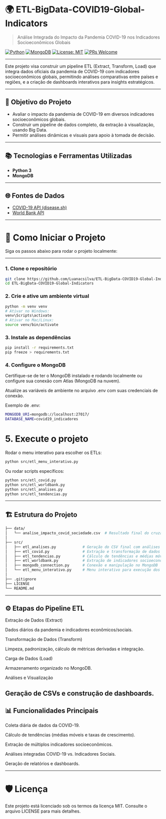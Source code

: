 # 🌍 ETL-BigData-COVID19-Global-Indicators

> Análise Integrada do Impacto da Pandemia COVID-19 nos Indicadores Socioeconômicos Globais

[![Python](https://img.shields.io/badge/Python-3.10-blue.svg)](https://www.python.org/)
[![MongoDB](https://img.shields.io/badge/MongoDB-Database-green)](https://www.mongodb.com/)
[![License: MIT](https://img.shields.io/badge/License-MIT-yellow.svg)](LICENSE)
[![PRs Welcome](https://img.shields.io/badge/PRs-welcome-brightgreen.svg)](https://github.com/Luanacsilva/ETL-BigData-COVID19-Global-Indicators/pulls)

---

Este projeto visa construir um pipeline ETL (Extract, Transform, Load) que integra dados oficiais da pandemia de COVID-19 com indicadores socioeconômicos globais, permitindo análises comparativas entre países e regiões, e a criação de dashboards interativos para insights estratégicos.

---

## 🎯 Objetivo do Projeto

- Avaliar o impacto da pandemia de COVID-19 em diversos indicadores socioeconômicos globais.
- Construir um pipeline de dados completo, da extração à visualização, usando Big Data.
- Permitir análises dinâmicas e visuais para apoio à tomada de decisão.

---

## 📚 Tecnologias e Ferramentas Utilizadas

- **Python 3**
- **MongoDB**

---

## 🌐 Fontes de Dados

- [COVID-19 API (disease.sh)](https://disease.sh/docs/)
- [World Bank API](https://datahelpdesk.worldbank.org/)

---
# 🏁 Como Iniciar o Projeto

Siga os passos abaixo para rodar o projeto localmente:

---

###  1. Clone o repositório

```bash
git clone https://github.com/Luanacsilva/ETL-BigData-COVID19-Global-Indicators.git
cd ETL-BigData-COVID19-Global-Indicators
```
### 2. Crie e ative um ambiente virtual
```bash 
python -m venv venv
# Ativar no Windows:
venv\Scripts\activate
# Ativar no Mac/Linux:
source venv/bin/activate
```
### 3. Instale as dependências
```bash
pip install -r requirements.txt
pip freeze > requirements.txt
```
### 4. Configure o MongoDB
Certifique-se de ter o MongoDB instalado e rodando localmente ou configure sua conexão com Atlas (MongoDB na nuvem).

Atualize as variáveis de ambiente no arquivo .env com suas credenciais de conexão.

Exemplo de .env:
```bash
MONGODB_URI=mongodb://localhost:27017/
DATABASE_NAME=covid19_indicadores
```
# 5. Execute o projeto
Rodar o menu interativo para escolher os ETLs:
```bash
python src/etl_menu_interativo.py
```
Ou rodar scripts específicos:
```bash
python src/etl_covid.py
python src/etl_worldbank.py
python src/etl_analises.py
python src/etl_tendencias.py
```
---
## 🏗 Estrutura do Projeto

```bash
├── data/
│   └── analise_impacto_covid_sociedade.csv  # Resultado final do cruzamento de dados
│
├── src/
│   ├── etl_analises.py            # Geração do CSV final com análises integradas
│   ├── etl_covid.py               # Extração e transformação de dados da pandemia
│   ├── etl_tendencias.py          # Cálculo de tendências e médias móveis
│   ├── etl_worldbank.py           # Extração de indicadores socioeconômicos do Banco Mundial
│   ├── mongodb_connection.py      # Conexão e manipulação no MongoDB
│   └── etl_menu_interativo.py     # Menu interativo para execução dos ETLs
│
├── .gitignore
├── LICENSE
└── README.md
```
---
## ⚙️ Etapas do Pipeline ETL
Extração de Dados (Extract)

Dados diários da pandemia e indicadores econômicos/sociais.

Transformação de Dados (Transform)

Limpeza, padronização, cálculo de métricas derivadas e integração.

Carga de Dados (Load)

Armazenamento organizado no MongoDB.

Análises e Visualização

Geração de CSVs e construção de dashboards.
---
## 📊 Funcionalidades Principais

Coleta diária de dados da COVID-19.

Cálculo de tendências (médias móveis e taxas de crescimento).

Extração de múltiplos indicadores socioeconômicos.

Análises integradas COVID-19 vs. Indicadores Sociais.

Geração de relatórios e dashboards.

---


# 🛡️ Licença
Este projeto está licenciado sob os termos da licença MIT. Consulte o arquivo LICENSE para mais detalhes.
